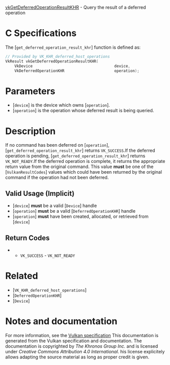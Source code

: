 [vkGetDeferredOperationResultKHR](https://www.khronos.org/registry/vulkan/specs/1.3-extensions/man/html/vkGetDeferredOperationResultKHR.html) - Query the result of a deferred operation

# C Specifications
The [`get_deferred_operation_result_khr`] function is defined as:
```c
// Provided by VK_KHR_deferred_host_operations
VkResult vkGetDeferredOperationResultKHR(
    VkDevice                                    device,
    VkDeferredOperationKHR                      operation);
```

# Parameters
- [`device`] is the device which owns [`operation`].
- [`operation`] is the operation whose deferred result is being queried.

# Description
If no command has been deferred on [`operation`],
[`get_deferred_operation_result_khr`] returns `VK_SUCCESS`.If the deferred operation is pending, [`get_deferred_operation_result_khr`]
returns `VK_NOT_READY`.If the deferred operation is complete, it returns the appropriate return
value from the original command.
This value  **must**  be one of the [`VulkanResultCodes`] values which could have been
returned by the original command if the operation had not been deferred.
## Valid Usage (Implicit)
-  [`device`] **must**  be a valid [`Device`] handle
-  [`operation`] **must**  be a valid [`DeferredOperationKHR`] handle
-  [`operation`] **must**  have been created, allocated, or retrieved from [`device`]

## Return Codes
*   - `VK_SUCCESS`  - `VK_NOT_READY`

# Related
- [`VK_KHR_deferred_host_operations`]
- [`DeferredOperationKHR`]
- [`Device`]

# Notes and documentation
For more information, see the [Vulkan specification](https://www.khronos.org/registry/vulkan/specs/1.3-extensions/html/vkspec.html)
This documentation is generated from the Vulkan specification and documentation.
The documentation is copyrighted by *The Khronos Group Inc.* and is licensed under *Creative Commons Attribution 4.0 International*.
his license explicitely allows adapting the source material as long as proper credit is given.
        